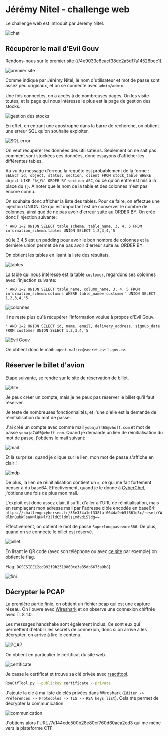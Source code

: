 # Jérémy Nitel - challenge web

Le challenge web est introduit par Jérémy Nitel.

![chat](images/web_chat.png)

## Récupérer le mail d'Evil Gouv

Rendons-nous sur le premier site (//4e9033c6eacf38dc2a5df7a14526bec1).

![premier site](images/web_stockos.png)

Comme indiqué par Jérémy Nitel, le nom d'utilisateur et mot de passe sont assez peu originaux, et on se connecte avec `admin/admin`.

Une fois connectés, on a accès à de nombreuses pages. On les visite toutes, et la page qui nous intéresse le plus est la page de gestion des stocks.

![gestion des stocks](images/web_stocks.png)

En effet, en entrant une apostrophe dans la barre de recherche, on obtient une erreur SQL qu'on souhaite exploiter.

![SQL error](images/web_sqlerror.png)

On veut récupérer les données des utilisateurs. Seulement on ne sait pas comment sont stockées ces données, donc essayons d'afficher les différentes tables.

Au vu du message d'erreur, la requête est probablement de la forme : `SELECT id, object, status, section, client FROM stock_table WHERE object LIKE '%{}%' ORDER BY section ASC`, où ce qu'on entre est mis à la place du `{}`.
A noter que le nom de la table et des colonnes n'est pas encore connu.

On souhaite donc afficher la liste des tables. Pour ce faire, on effectue une injection UNION. Ce qui est important est de conserver le nombre de colonnes, ainsi que de ne pas avoir d'erreur suite au ORDER BY. On crée donc l'injection suivante:

```
' AND 1=2 UNION SELECT table_schema, table_name, 3, 4, 5 FROM information_schema.tables UNION SELECT 1,2,3,4,'5
```

où le 3,4,5 est un padding pour avoir le bon nombre de colonnes et la dernière union permet de ne pas avoir d'erreur suite au ORDER BY.

On obtient les tables en lisant la liste des résultats.

![tables](images/web_tables.png)

La table qui nous intéresse est la table `customer`, regardons ses colonnes avec l'injection suivante:

```
' AND 1=2 UNION SELECT table_name, column_name, 3, 4, 5 FROM information_schema.columns WHERE table_name='customer' UNION SELECT 1,2,3,4,'5
```

![colonnes](images/web_colonnes.png)

Il ne reste plus qu'à récupérer l'information voulue à propos d'Evil Gouv.

```
' AND 1=2 UNION SELECT id, name, email, delivery_address, signup_date FROM customer UNION SELECT 1,2,3,4,'5
```

![Evil Gouv](images/web_evil.png)

On obtient donc le mail: `agent.malice@secret.evil.gov.ev`.

## Réserver le billet d'avion

Étape suivante, se rendre sur le site de réservation de billet.

![Site](images/web_compagnie.png)

Je peux créer un compte, mais je ne peux pas réserver le billet qu'il faut réserver. 

Je teste de nombreuses fonctionnalités, et l'une d'elle est la demande de réinitialisation du mot de passe.

J'ai créé un compte avec comme mail `yobaja7465@vhoff.com` et mot de passe `yobaja7465@vhoff.com`. Quand je demande un lien de réinitialisation du mot de passe, j'obtiens le mail suivant:

![mail](images/web_reinit.png)

Et là surprise: quand je clique sur le lien, mon mot de passe s'affiche en clair !

![mdp](images/web_mdp.png)

De plus, la lien de réinitialisation contient un `=`, ce qui me fait fortement penser à du base64. Effectivement, quand je le donne à [CyberChef](https://gchq.github.io/CyberChef), j'obtiens une fois de plus mon mail.

L'exploit est donc assez clair, il suffit d'aller à l'URL de réinitialisation, mais en remplaçant mon adresse mail par l'adresse cible encodée en base64: `https://challengecybersec.fr/35e334a1ef338faf064da9eb5f861d3c/reset/YWdlbnQubWFsaWNlQHNlY3JldC5ldmlsLmdvdi5ldg==`

Effectivement, on obtient le mot de passe `Superlongpassword666`. De plus, quand on se connecte le billet est réservé.

![billet](images/web_billet.png)

En lisant le QR code (avec son téléphone ou avec [ce site](https://zxing.org/w/decode.jspx) par exemple) on obtient le flag.

Flag: `DGSESIEE{2cd992f9b2319860ce3a35db6673a9b8}`

![fini](images/web_solution.png)

## Décrypter le PCAP

La première partie finie, on obtient un fichier pcap qui est une capture réseau. On l'ouvre avec [Wireshark](https://www.wireshark.org/) et on observe une connexion chiffrée avec TLS 1.0. 

Les messages handshake sont également inclus. Ce sont eux qui permettent d'établir les secrets de connexion, donc si on arrive à les décrypter, on arrive à lire le contenu.

![PCAP](images/web_pcap.png)

On obtient en particulier le certificat du site web.

![certificate](images/web_certificate.png)

Je casse le certificat et trouve sa clé privée avec [rsactftool](https://github.com/Ganapati/RsaCtfTool).

```bash
RsaCtfTool.py --publickey certificate --private
```

J'ajoute la clé à ma liste de clés privées dans Wireshark (`Editer -> Préférences -> Protocoles -> TLS -> RSA keys list`). Cela me permet de décrypter la communication.

![communication](images/web_next.png)

J'obtiens alors l'URL /7a144cdc500b28e80cf760d60aca2ed3 qui me mène vers la plateforme CTF.